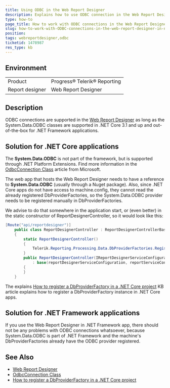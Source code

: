```yaml
---
title: Using ODBC in the Web Report Designer
description: Explains how to use ODBC connection in the Web Report Designer depending on the framework
type: how-to
page_title: How to work with ODBC connections in the Web Report Designer in .NET Core and .NET Framework applications
slug: how-to-work-with-ODBC-connections-in-the-web-report-designer-in-new-core-and-new-framework-applications
position: 
tags: webreportdesigner,odbc
ticketid: 1478987
res_type: kb
---
```


## Environment
<table>
	<tbody>
		<tr>
			<td>Product</td>
			<td>Progress® Telerik® Reporting</td>
		</tr>
    	<tr>
			<td>Report designer</td>
			<td>Web Report Designer</td>
		</tr>
	</tbody>
</table>


## Description
ODBC connections are supported in the [Web Report Designer](./web-report-designer) as long as the System.Data.ODBC classes are supported in .NET Core 3.1 and up and out-of-the-box 
for .NET Framework applications. 

## Solution for .NET Core applications
The **System.Data.ODBC** is not part of the framework, but is supported through .NET Platform Extensions.
Find more information in the [OdbcConnection Class](https://docs.microsoft.com/en-us/dotnet/api/system.data.odbc.odbcconnection?view=dotnet-plat-ext-3.1) article from Microsoft.

The web app that hosts the Web Report Designer needs to have a reference to **System.Data.ODBC** (usually through a Nuget package).
Also, since .NET Core apps do not have access to machine.config, they cannot read the already registered DbProviderFactories,
so the System.Data.ODBC provider needs to be registered manually in DbProviderFactories. 

We advise to do that somewhere in the application start, or (even better) in the static constructor of ReportDesignerController, so it would look like this:

```cs
[Route("api/reportdesigner")]
    public class ReportDesignerController : ReportDesignerControllerBase
    {
        static ReportDesignerController()
        {
            Telerik.Reporting.Processing.Data.DbProviderFactories.RegisterFactory("System.Data.Odbc", System.Data.Odbc.OdbcFactory.Instance);
        }
        public ReportDesignerController(IReportDesignerServiceConfiguration reportDesignerServiceConfiguration, IReportServiceConfiguration reportServiceConfiguration)
            : base(reportDesignerServiceConfiguration, reportServiceConfiguration)
        {
        }
    }
```    
    

The explains [How to register a DbProviderFactory in a .NET Core project](./how-to-register-db-provider-factory-in-net-core-project) KB article explains how to register a DbProviderFactory instance in .NET Core apps.

## Solution for .NET Framework applications
If you use the Web Report Designer in .NET Framework app, there should not be any problems with ODBC connections whatsoever,
because System.Data.ODBC is part of .NET Framework and the machine's DbProviderFactories already have the ODBC provider registered.

## See Also
- [Web Report Designer](./web-report-designer)
- [OdbcConnection Class](https://docs.microsoft.com/en-us/dotnet/api/system.data.odbc.odbcconnection?view=dotnet-plat-ext-3.1)
- [How to register a DbProviderFactory in a .NET Core project](./how-to-register-db-provider-factory-in-net-core-project)
